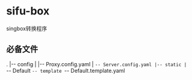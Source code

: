 # sifu-box
singbox转换程序
## 必备文件
.
|-- config
|   |-- Proxy.config.yaml
|   `-- Server.config.yaml
|-- static
|   `-- Default
`-- template
    `-- Default.template.yaml
